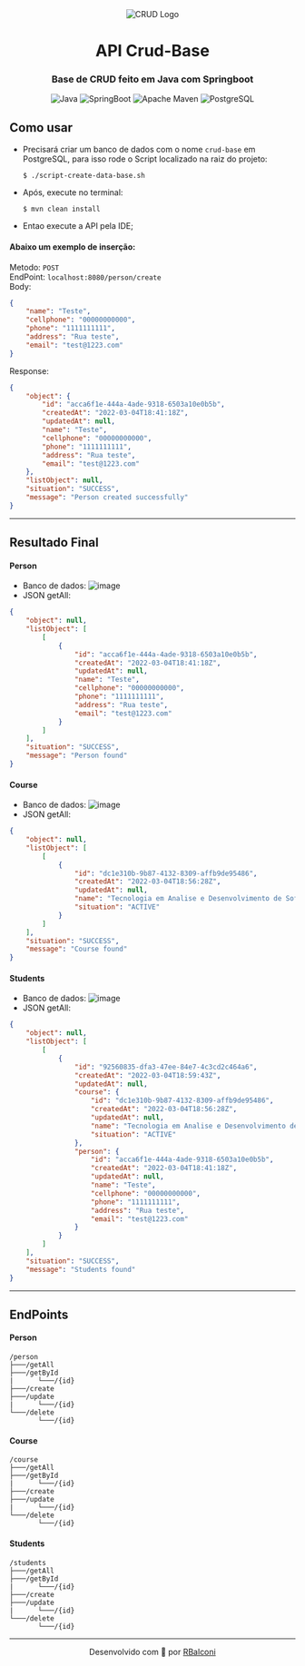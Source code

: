 <div align="center">
  <img src="https://user-images.githubusercontent.com/18688446/156849342-809790ed-df9d-4497-b94e-9cff0540c7a0.png" alt="CRUD Logo" /> 
  <br/> 
  <h1>API Crud-Base</h1>
  <h3>Base de CRUD feito em Java com Springboot</h3>
</div>

<p align="center">
    <img src="https://img.shields.io/static/v1?label=Java&message=11&color=DC143C&style=flat-square&logo=Java" alt="Java" />
    <img src="https://img.shields.io/static/v1?label=SpringBoot&message=2.6.4&color=7CFC00&style=flat-square&logo=SpringBoot" alt="SpringBoot" />
    <img src="https://img.shields.io/static/v1?label=Apache Maven&message=3.6.3&color=DC143C&style=flat-square&logo=Apache Maven" alt="Apache Maven" />
    <img src="https://img.shields.io/static/v1?label=PostgreSQL&message=14.2&color=1E90FF&style=flat-square&logo=PostgreSQL&logoColor=1E90FF" alt="PostgreSQL" />

</p>

## Como usar
- Precisará criar um banco de dados com o nome `crud-base` em PostgreSQL, para isso rode o Script localizado na raiz do projeto:
  ```
  $ ./script-create-data-base.sh
  ```

- Após, execute no terminal:
  ```
  $ mvn clean install
  ```

- Entao execute a API pela IDE;

#### Abaixo um exemplo de inserção:

Metodo: ```POST``` </br>
EndPoint: ```localhost:8080/person/create``` </br>
Body:
```json
{
    "name": "Teste",
    "cellphone": "00000000000",
    "phone": "1111111111",
    "address": "Rua teste",
    "email": "test@1223.com"
}
```
Response:
```json
{
    "object": {
        "id": "acca6f1e-444a-4ade-9318-6503a10e0b5b",
        "createdAt": "2022-03-04T18:41:18Z",
        "updatedAt": null,
        "name": "Teste",
        "cellphone": "00000000000",
        "phone": "1111111111",
        "address": "Rua teste",
        "email": "test@1223.com"
    },
    "listObject": null,
    "situation": "SUCCESS",
    "message": "Person created successfully"
}
```
---
## Resultado Final
#### Person
- Banco de dados:
  ![image](https://user-images.githubusercontent.com/18688446/156852703-036646a8-2530-4d0e-9071-0fbfd3b5eabd.png)
- JSON getAll:
```json
{
    "object": null,
    "listObject": [
        [
            {
                "id": "acca6f1e-444a-4ade-9318-6503a10e0b5b",
                "createdAt": "2022-03-04T18:41:18Z",
                "updatedAt": null,
                "name": "Teste",
                "cellphone": "00000000000",
                "phone": "1111111111",
                "address": "Rua teste",
                "email": "test@1223.com"
            }
        ]
    ],
    "situation": "SUCCESS",
    "message": "Person found"
}
```

#### Course
- Banco de dados:
![image](https://user-images.githubusercontent.com/18688446/156853320-f7b2b54c-ca04-4893-b994-216038796667.png)
- JSON getAll:
```json
{
    "object": null,
    "listObject": [
        [
            {
                "id": "dc1e310b-9b87-4132-8309-affb9de95486",
                "createdAt": "2022-03-04T18:56:28Z",
                "updatedAt": null,
                "name": "Tecnologia em Analise e Desenvolvimento de Software",
                "situation": "ACTIVE"
            }
        ]
    ],
    "situation": "SUCCESS",
    "message": "Course found"
}
```
#### Students
- Banco de dados:
![image](https://user-images.githubusercontent.com/18688446/156853599-d8637363-063f-4125-aa0d-f79b08abc435.png)
- JSON getAll:
```json
{
    "object": null,
    "listObject": [
        [
            {
                "id": "92560835-dfa3-47ee-84e7-4c3cd2c464a6",
                "createdAt": "2022-03-04T18:59:43Z",
                "updatedAt": null,
                "course": {
                    "id": "dc1e310b-9b87-4132-8309-affb9de95486",
                    "createdAt": "2022-03-04T18:56:28Z",
                    "updatedAt": null,
                    "name": "Tecnologia em Analise e Desenvolvimento de Software",
                    "situation": "ACTIVE"
                },
                "person": {
                    "id": "acca6f1e-444a-4ade-9318-6503a10e0b5b",
                    "createdAt": "2022-03-04T18:41:18Z",
                    "updatedAt": null,
                    "name": "Teste",
                    "cellphone": "00000000000",
                    "phone": "1111111111",
                    "address": "Rua teste",
                    "email": "test@1223.com"
                }
            }
        ]
    ],
    "situation": "SUCCESS",
    "message": "Students found"
}
```
---
## EndPoints
#### Person
```
/person
├───/getAll
├───/getById
|      └───/{id}
├───/create
├───/update
|      └───/{id}
└───/delete
       └───/{id}
```
#### Course
```
/course
├───/getAll
├───/getById
|      └───/{id}
├───/create
├───/update
|      └───/{id}
└───/delete
       └───/{id}
```
#### Students
```
/students
├───/getAll
├───/getById
|      └───/{id}
├───/create
├───/update
|      └───/{id}
└───/delete
       └───/{id}
```
---
<p align="center">
  Desenvolvido com 💜 por <a href="https://www.linkedin.com/in/rafael-balconi/">RBalconi</a>
</p>
